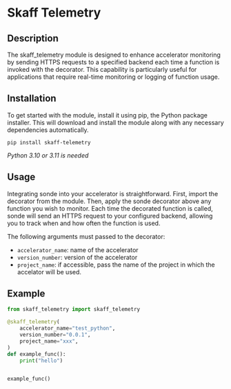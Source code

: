 # Skaff Telemetry

## Description 

The skaff_telemetry module is designed to enhance accelerator monitoring by sending HTTPS 
requests to a specified backend each time a function is invoked with the decorator. 
This capability is particularly useful for applications that require real-time monitoring 
or logging of function usage.

## Installation

To get started with the module, install it using pip, the Python package installer. 
This will download and install the module along with any necessary dependencies automatically.

```
pip install skaff-telemetry
```
*Python 3.10 or 3.11 is needed*

## Usage

Integrating sonde into your accelerator is straightforward. First, import the decorator 
from the module. Then, apply the sonde decorator above any function you wish to monitor.
 Each time the decorated function is called, sonde will send an HTTPS request 
 to your configured backend, allowing you to track when and how often the function is used.

The following arguments must passed to the decorator:
- `accelerator_name`: name of the accelerator
- `version_number`: version of the accelerator
- `project_name`: if accessible, pass the name of the project in which the accelator will
be used.

## Example

```python
from skaff_telemetry import skaff_telemetry

@skaff_telemetry(
    accelerator_name="test_python",
    version_number="0.0.1",
    project_name="xxx",
)
def example_func():
    print("hello")


example_func()
```
